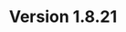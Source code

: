 ---
title: "Version 1.8.21"

version_number: "1.8.21"
version_code: "1821"
release_date: "2019-06-10"

packages:
  - type: mybb
    formats:
      - type: zip
        filesize: "2.12 MB"
        checksums:
          - type: md5
            value: b627adfc48c3415490e8ef2824c7aa23
          - type: sha1
            value: 3fd250b4dbd8019e17a5636094d30f44aba380e9
          - type: sha256
            value: e5e79c51dde3b1db28812b86f4a149d67d43966b182398bae3ba0b4891e82a04
          - type: sha512
            value: 344ff6d47b91e01db33e5e320dd621441b482c3299e0ed69017be161819a0edd7ec4e0b66a234795c4d29b9ac43c7fb24a50402b1e80e918f4726c39359eca15
        locations:
          - name: resources.mybb.com/downloads/
          - name: github.com/mybb/mybb/releases/

  - type: changed_files
    formats:
      - type: zip
        filesize: "0.94 MB"
        checksums:
          - type: md5
            value: 8583a293d5bdeb66efd13b23b488bd61
          - type: sha1
            value: 80ec305eb1a137f3e881d23df7f0d83e4b511a65
          - type: sha256
            value: d190c197e181983f8eccef77a547616f515d4500d7f92b8cc590ffa916f2e9bb
          - type: sha512
            value: 63205ecfff980de45423926084b8138d74b20352077bfe89bdec34763b5af74abc8f37a386c4c88b9b97cf245ac2b1a6dbd85aa3b3f6b0493f59fb6361df1e52
        locations:
          - name: resources.mybb.com/downloads/
          - name: github.com/mybb/mybb/releases/

upgrade_script_required: true
resolved_issues_number: "39"
resolved_issues_link: "https://github.com/mybb/mybb/issues?q=is%3Aissue%20is%3Aclosed%20label%3As%3Aresolved%20milestone%3A1.8.21"

comment: "This version includes updated jQuery and SCeditor, JSON Syndication format, improved PostgreSQL support, improved PHP >= 7.1 compatibility, improved search function reliability. **See [information on SCEditor-related theme updates](https://github.com/mybb/mybb/pull/3639#issuecomment-480689866).**

Note: The Full Package was [modified](https://github.com/mybb/mybb/tree/mybb_1821pl1) post-release to restore 2 incorrectly deleted empty files."

resolved_security_issues:
  - description: "Theme import stylesheet name RCE"
    severity: "high"
    cwe_id: "CWE-94"
    cwe_name: "Code Injection"
    cvss_score: "CVSS:3.1/PR:H"
    reported_by:
      - name: "Simon Scannell and Robin Peraglie"
        affiliation: "RIPS Technologies"
  - description: "Nested video MyCode persistent XSS"
    severity: "high"
    cwe_id: "CWE-79"
    cwe_name: "Cross-site Scripting"
    cwe_type: "persistent"
    cvss_score: "CVSS:3.1/PR:N"
    reported_by:
      - name: "Simon Scannell and Robin Peraglie"
        affiliation: "RIPS Technologies"
  - description: "Find Orphaned Attachments reflected XSS"
    severity: "medium"
    cwe_id: "CWE-79"
    cwe_name: "Cross-site Scripting"
    cwe_type: "reflected"
    cvss_score: "CVSS:3.1/PR:H"
    reported_by:
      - name: "Simon Scannell"
        affiliation: "RIPS Technologies"
  - description: "Post edit reflected XSS"
    severity: "medium"
    cwe_id: "CWE-79"
    cwe_name: "Cross-site Scripting"
    cwe_type: "reflected"
    cvss_score: "CVSS:3.1/PR:L"
    reported_by:
      - name: "[adm1nkyj](https://twitter.com/adm1nkyj1)"
        affiliation: "[ENKI](https://enki.co.kr/)"
  - description: "Private Messaging folders SQL injection"
    severity: "medium"
    cwe_id: "CWE-89"
    cwe_name: "SQL Injection"
    cvss_score: "CVSS:3.1/PR:L"
    reported_by:
      - name: "Alex"
        affiliation: "DiscoveryGC"
  - description: "Potential phar deserialization through Upload Path"
    severity: "low"
    cwe_id: "CWE-502"
    cwe_name: "Deserialization of Untrusted Data"
    cvss_score: "CVSS:3.1/PR:H"
    reported_by:
      - name: "Simon Scannell"
        affiliation: "RIPS Technologies"

changed_language_files_number: "21"

changed_files:
  - admin:
    - inc:
      - class_page.php
      - functions_themes.php
    - jscripts:
      - admincp.js
      - peeker.js
      - search.js
      - theme_properties.js
    - modules:
      - config:
        - plugins.php
        - profile_fields.php
        - questions.php
        - report_reasons.php
        - settings.php
      - forum:
        - attachments.php
        - management.php
      - style:
        - templates.php
        - themes.php
      - tools:
        - recount_rebuild.php
      - user:
        - awaiting_activation.php
        - banning.php
        - mass_mail.php
        - users.php
  - inc:
    - datahandlers:
      - post.php
    - functions_calendar.php
    - languages:
      - english:
        - admin:
          - config_attachment_types.lang.php
          - config_mod_tools.lang.php
          - config_questions.lang.php
          - forum_attachments.lang.php
          - forum_management.lang.php
          - global.lang.php
          - config_settings.lang.php
          - style_themes.lang.php
          - tools_file_verification.lang.php
          - tools_recount_rebuild.lang.php
          - tools_system_health.lang.php
          - user_groups.lang.php
          - user_mass_mail.lang.php
          - user_users.lang.php
        - messages.lang.php
        - showthread.lang.php
        - global.lang.php
        - misc.lang.php
        - stats.lang.php
        - usercp.lang.php
        - warnings.lang.php
      - english.php
    - functions_upload.php
    - class_core.php
    - class_stopforumspamchecker.php
    - db_base.php
    - db_mysql.php
    - functions_search.php
    - class_datacache.php
    - db_mysqli.php
    - class_feedgeneration.php
    - class_parser.php
    - db_pgsql.php
    - db_sqlite.php
    - functions_post.php
  - install:
    - resources:
      - mybb_theme.xml
      - output.php
      - upgrade12.php
      - upgrade13.php
      - upgrade17.php
      - upgrade30.php
      - upgrade35.php
      - upgrade48.php
  - jscripts:
    - question.js
    - sceditor:
      - formats:
        - bbcode.js
        - index.html
        - xhtml.js
      - icons:
        - index.html
        - material.js
        - monocons.js
      - plugins:
        - format.js
        - undo.js
        - index.html
      - styles:
        - index.html
        - jquery.sceditor.default.css
        - jquery.sceditor.modern.css
        - jquery.sceditor.office-toolbar.css
        - jquery.sceditor.office.css
        - jquery.sceditor.square.css
        - jquery.sceditor.mybb.css
      - jquery.sceditor.bbcode.min.js
      - jquery.sceditor.min.js
      - jquery.sceditor.xhtml.min.js
      - themes:
        - content:
          - default.min.css
        - default.css
        - defaultdark.css
        - famfamfam.png
        - index.html
        - modern.css
        - mybb.css
        - office-toolbar.css
        - office.css
        - php.png
        - square.css
        - video.png
      - sceditor.min.js
    - rating.js
    - bbcodes_sceditor.js
    - post.js
    - captcha.js
    - inline_edit.js
    - inline_moderation.js
    - inline_reports.js
    - jquery.js
    - jquery.plugins.js
    - jquery.plugins.min.js
    - general.js
    - thread.js
    - usercp.js
    - validate:
      - additional-methods.min.js
      - jquery.validate.min.js
  - editpost.php
  - global.php
  - index.php
  - member.php
  - misc.php
  - modcp.php
  - newreply.php
  - newthread.php
  - private.php
  - syndication.php
  - usercp.php
  - xmlhttp.php

removed_files:
  - inc:
    - config.default.php
    - settings.php
  - jscripts:
    - sceditor:
      - editor_plugins:
        - bbcode.js
        - format.js
        - index.html
        - undo.js
        - xhtml.js
      - editor_themes:
        - emoticons:
          - alien.png
          - angel.png
          - angry.png
          - blink.png
          - blush.png
          - cheerful.png
          - cool.png
          - credits.txt
          - cwy.png
          - devil.png
          - dizzy.png
          - ermm.png
          - face.png
          - getlost.png
          - grin.png
          - happy.png
          - heart.png
          - kissing.png
          - laughing.png
          - ninja.png
          - pinch.png
          - pouty.png
          - sad.png
          - shocked.png
          - sick.png
          - sideways.png
          - silly.png
          - sleeping.png
          - smile.png
          - tongue.png
          - unsure.png
          - w00t.png
          - wassat.png
          - whistling.png
          - wink.png
          - wub.png
        - default.css
        - buttons.css
        - famfamfam.png
        - index.html
        - monocons:
          - monocons.eot
          - monocons.ttf
        - modern.css
        - monocons.css
        - mybb.css
        - office-toolbar.css
        - office.css
        - php.png
        - square.css
        - video.png
      - textarea_styles:
        - jquery.sceditor.modern.css
        - jquery.sceditor.buttons.css
        - jquery.sceditor.default.css
        - jquery.sceditor.monocons.css
        - jquery.sceditor.mybb.css
        - jquery.sceditor.office-toolbar.css
        - jquery.sceditor.office.css
        - jquery.sceditor.square.css
      - jquery.sceditor.default.min.css

changed_templates:
  - codebuttons
  - forumdisplay
  - forumdisplay_inlinemoderation
  - forumdisplay_threadlist_rating
  - forumjump_advanced
  - global_dst_detection
  - header_welcomeblock_member
  - header_welcomeblock_member_buddy
  - member_lostpw
  - member_register
  - member_register_question
  - member_register_regimage
  - memberlist
  - memberlist_search
  - misc_syndication
  - modcp_reports
  - multipage_jump_page
  - polls_editpoll
  - polls_newpoll
  - post_captcha
  - post_captcha_recaptcha_invisible
  - post_javascript
  - private_send
  - report
  - search_results_posts_inlinemoderation
  - search_results_threads_inlinemoderation
  - showthread
  - showthread_inlinemoderation
  - showthread_ratethread
  - usercp_editlists

---